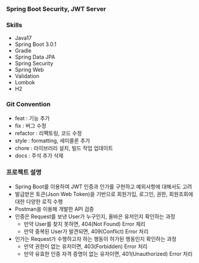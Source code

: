 ### Spring Boot Security, JWT Server

### Skills
- Java17
- Spring Boot 3.0.1
- Gradle
- Spring Data JPA
- Spring Security
- Spring Web
- Validation
- Lombok
- H2

### Git Convention
- feat : 기능 추가
- fix : 버그 수정
- refactor : 리팩토링, 코드 수정
- style : formatting, 세미콜론 추가
- chore : 라이브러리 설치, 빌드 작업 업데이트
- docs : 주석 추가 삭제

### 프로젝트 설명
- Spring Boot를 이용하여 JWT 인증과 인가를 구현하고 예외사항에 대해서도 고려
- 발급받은 토큰(Json Web Token)을 기반으로 회원가입, 로그인, 권한, 회원조회에 대한 다양한 로직 수행
- Postman을 이용해 개발한 API 검증  
- 인증은 Request를 보낸 User가 누구인지, 올바은 유저인지 확인하는 과정
  - 만약 User를 찾지 못하면, 404(Not Found) Error 체리
  - 만약 중복된 User가 발견되면, 409(Conflict) Error 처리
- 인가는 Request가 수행하고자 하는 행동이 허가된 행동인지 확인하는 과정
  - 만약 권한이 없는 유저이면, 403(Forbidden) Error 처리
  - 만약 유효한 인증 자격 증명이 없는 유저이면, 401(Unauthorized) Error 처리
  
